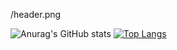 /header.png

![Anurag's GitHub stats](https://github-readme-stats.vercel.app/api?username=shantatei&show_icons=true&theme=dracula)
[![Top Langs](https://github-readme-stats.vercel.app/api/top-langs/?username=shantatei&layout=compact&langs_count=8&theme=dracula)](https://github.com/anuraghazra/github-readme-stats)
<!--
**shantatei/shantatei** is a ✨ _special_ ✨ repository because its `README.md` (this file) appears on your GitHub profile.

Here are some ideas to get you started:

- 🔭 I’m currently working on ...
- 🌱 I’m currently learning ...
- 👯 I’m looking to collaborate on ...
- 🤔 I’m looking for help with ...
- 💬 Ask me about ...
- 📫 How to reach me: ...
- 😄 Pronouns: ...
- ⚡ Fun fact: ...
-->

